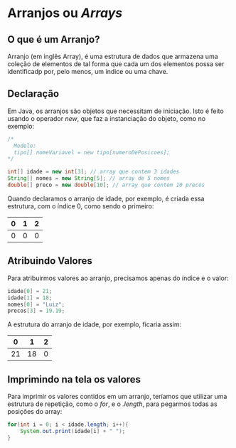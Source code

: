 # Arranjos ou *Arrays*

## O que é um Arranjo?

Arranjo (em inglês Array), é uma estrutura de dados que armazena uma coleção de elementos de tal forma que cada um dos elementos possa ser identificadp por, pelo menos, um índice ou uma chave.

## Declaração

Em Java, os arranjos são objetos que necessitam de iniciação. Isto é feito usando o operador _*new*_, que faz a instanciação do objeto, como no exemplo:

```java
/* 
  Modelo:
  tipo[] nomeVariavel = new tipo[numeroDePosicoes];
*/

int[] idade = new int[3]; // array que contem 3 idades
String[] nomes = new String[5]; // array de 5 nomes
double[] preco = new double[10]; // array que contem 10 precos
```

Quando declaramos o arranjo de idade, por exemplo, é criada essa estrutura, com o índice 0, como sendo o primeiro:

| 0 | 1 | 2 |
|---|---|---|
| 0 | 0 | 0 |


## Atribuindo Valores

Para atribuirmos valores ao arranjo, precisamos apenas do índice e o valor:

```java
idade[0] = 21;
idade[1] = 18;
nomes[0] = "Luiz";
precos[3] = 19.19;
```

A estrutura do arranjo de idade, por exemplo, ficaria assim:

| 0  | 1  | 2 |
|----|----|---|
| 21 | 18 | 0 |

## Imprimindo na tela os valores

Para imprimir os valores contidos em um arranjo, teríamos que utilizar uma estrutura de repetição, como o *for*, e o *.length*, para pegarmos todas as posições do array:

```java
for(int i = 0; i < idade.length; i++){
    System.out.print(idade[i] + " ");
}
```
